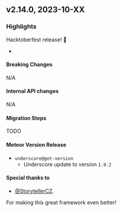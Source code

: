 ## v2.14.0, 2023-10-XX

### Highlights

Hacktoberfest release! 🎉

* 

#### Breaking Changes

N/A

####  Internal API changes

N/A

#### Migration Steps

TODO

#### Meteor Version Release

* `underscore@get-version`
  - Underscore update to version `1.9.2`

#### Special thanks to

- [@StorytellerCZ](https://github.com/sponsors/StorytellerCZ).


For making this great framework even better!



